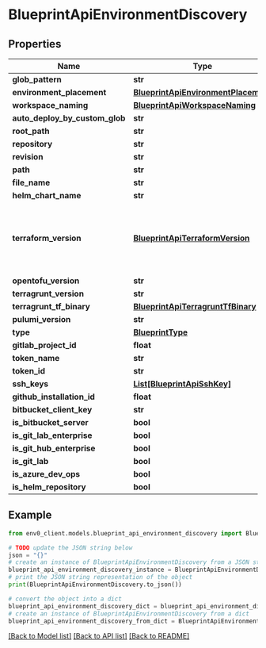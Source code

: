 # BlueprintApiEnvironmentDiscovery


## Properties

Name | Type | Description | Notes
------------ | ------------- | ------------- | -------------
**glob_pattern** | **str** |  | 
**environment_placement** | [**BlueprintApiEnvironmentPlacement**](BlueprintApiEnvironmentPlacement.md) |  | 
**workspace_naming** | [**BlueprintApiWorkspaceNaming**](BlueprintApiWorkspaceNaming.md) |  | 
**auto_deploy_by_custom_glob** | **str** |  | [optional] 
**root_path** | **str** |  | [optional] 
**repository** | **str** |  | 
**revision** | **str** |  | [optional] 
**path** | **str** |  | [optional] 
**file_name** | **str** |  | [optional] 
**helm_chart_name** | **str** |  | [optional] 
**terraform_version** | [**BlueprintApiTerraformVersion**](BlueprintApiTerraformVersion.md) | A string representing semantic version of Terraform. If set to \&quot;RESOLVE_FROM_TERRAFORM_CODE\&quot;, the version will be determined by using tfenv&#39;s &#39;min-required&#39;. When set to \&quot;latest\&quot;, the version used will be the most recent one available for Terraform. | [optional] 
**opentofu_version** | **str** |  | [optional] 
**terragrunt_version** | **str** |  | [optional] 
**terragrunt_tf_binary** | [**BlueprintApiTerragruntTfBinary**](BlueprintApiTerragruntTfBinary.md) |  | [optional] 
**pulumi_version** | **str** |  | [optional] 
**type** | [**BlueprintType**](BlueprintType.md) |  | 
**gitlab_project_id** | **float** |  | [optional] 
**token_name** | **str** |  | [optional] 
**token_id** | **str** |  | [optional] 
**ssh_keys** | [**List[BlueprintApiSshKey]**](BlueprintApiSshKey.md) |  | [optional] 
**github_installation_id** | **float** |  | [optional] 
**bitbucket_client_key** | **str** |  | [optional] 
**is_bitbucket_server** | **bool** |  | [optional] 
**is_git_lab_enterprise** | **bool** |  | [optional] 
**is_git_hub_enterprise** | **bool** |  | [optional] 
**is_git_lab** | **bool** |  | [optional] 
**is_azure_dev_ops** | **bool** |  | [optional] 
**is_helm_repository** | **bool** |  | [optional] 

## Example

```python
from env0_client.models.blueprint_api_environment_discovery import BlueprintApiEnvironmentDiscovery

# TODO update the JSON string below
json = "{}"
# create an instance of BlueprintApiEnvironmentDiscovery from a JSON string
blueprint_api_environment_discovery_instance = BlueprintApiEnvironmentDiscovery.from_json(json)
# print the JSON string representation of the object
print(BlueprintApiEnvironmentDiscovery.to_json())

# convert the object into a dict
blueprint_api_environment_discovery_dict = blueprint_api_environment_discovery_instance.to_dict()
# create an instance of BlueprintApiEnvironmentDiscovery from a dict
blueprint_api_environment_discovery_from_dict = BlueprintApiEnvironmentDiscovery.from_dict(blueprint_api_environment_discovery_dict)
```
[[Back to Model list]](../README.md#documentation-for-models) [[Back to API list]](../README.md#documentation-for-api-endpoints) [[Back to README]](../README.md)


